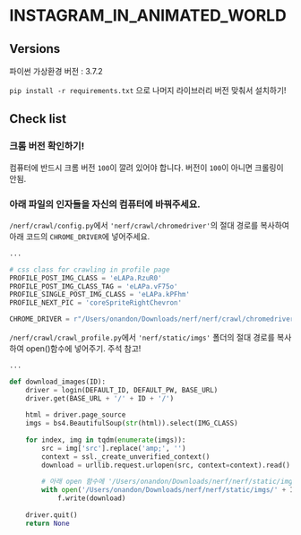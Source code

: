 # INSTAGRAM_IN_ANIMATED_WORLD

## Versions

파이썬 가상환경 버전 : 3.7.2

`pip install -r requirements.txt` 으로 나머지 라이브러리 버전 맞춰서 설치하기!

## Check list

### 크롬 버전 확인하기!
컴퓨터에 반드시 크롬 버전 `100`이 깔려 있어야 합니다. 버전이 `100`이 아니면 크롤링이 안됨.

### 아래 파일의 인자들을 자신의 컴퓨터에 바꿔주세요.

`/nerf/crawl/config.py`에서 `'nerf/crawl/chromedriver'`의 절대 경로를 복사하여 아래 코드의 `CHROME_DRIVER`에 넣어주세요.
```python
...

# css class for crawling in profile page
PROFILE_POST_IMG_CLASS = 'eLAPa.RzuR0'
PROFILE_POST_IMG_CLASS_TAG = 'eLAPa.vF75o'
PROFILE_SINGLE_POST_IMG_CLASS = 'eLAPa.kPFhm'
PROFILE_NEXT_PIC = 'coreSpriteRightChevron'

CHROME_DRIVER = r"/Users/onandon/Downloads/nerf/nerf/crawl/chromedriver" # 여기에 자신의 컴퓨터에 맞는 경로를 넣어주기!
```


`/nerf/crawl/crawl_profile.py`에서 `'nerf/static/imgs'` 폴더의 절대 경로를 복사하여 open()함수에 넣어주기. 주석 참고!
```python
...

def download_images(ID):
    driver = login(DEFAULT_ID, DEFAULT_PW, BASE_URL)
    driver.get(BASE_URL + '/' + ID + '/')
    
    html = driver.page_source
    imgs = bs4.BeautifulSoup(str(html)).select(IMG_CLASS)
    
    for index, img in tqdm(enumerate(imgs)):
        src = img['src'].replace('amp;', '')
        context = ssl._create_unverified_context()
        download = urllib.request.urlopen(src, context=context).read()
        
        # 아래 open 함수에 '/Users/onandon/Downloads/nerf/nerf/static/imgs/'부분에 자신의 컴퓨터에 맞는 경로 넣어주기
        with open('/Users/onandon/Downloads/nerf/nerf/static/imgs/' + ID + str(index) + '.jpg', 'wb') as f:
            f.write(download)
        
    driver.quit()
    return None
```
